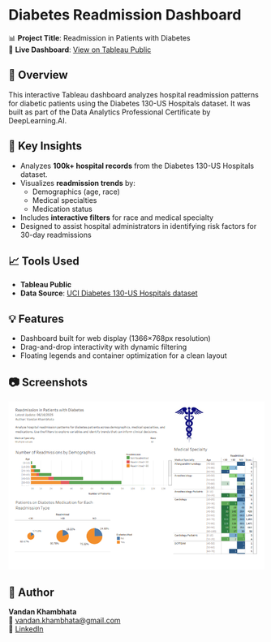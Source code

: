 # Diabetes Readmission Dashboard

📊 **Project Title**: Readmission in Patients with Diabetes  
🔗 **Live Dashboard**: [View on Tableau Public](https://public.tableau.com/views/DiabetesHealthcareAnalyticsDashboardpracticeLab/ReadmissionandDiagnoses?:language=en-GB&:sid=&:redirect=auth&:display_count=n&:origin=viz_share_link)

## 📌 Overview
This interactive Tableau dashboard analyzes hospital readmission patterns for diabetic patients using the Diabetes 130-US Hospitals dataset. It was built as part of the Data Analytics Professional Certificate by DeepLearning.AI.

## 🧠 Key Insights
- Analyzes **100k+ hospital records** from the Diabetes 130-US Hospitals dataset.
- Visualizes **readmission trends** by:
  - Demographics (age, race)
  - Medical specialties
  - Medication status
- Includes **interactive filters** for race and medical specialty
- Designed to assist hospital administrators in identifying risk factors for 30-day readmissions

## 📈 Tools Used
- **Tableau Public**
- **Data Source**: [UCI Diabetes 130-US Hospitals dataset](https://archive.ics.uci.edu/ml/datasets/diabetes+130-us+hospitals+for+years+1999-2008)

## 💡 Features
- Dashboard built for web display (1366×768px resolution)
- Drag-and-drop interactivity with dynamic filtering
- Floating legends and container optimization for a clean layout

## 📷 Screenshots

![Screenshot 1](images/dashboard-overview.png)

## 👤 Author
**Vandan Khambhata**  
📧 vandan.khambhata@gmail.com  
🔗 [LinkedIn](https://www.linkedin.com/in/vandank)
